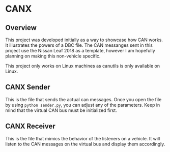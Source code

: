 # CANX
## Overview
This project was developed initially as a way to showcase how CAN works. It illustrates the powers of a DBC file. The CAN messanges sent in this project use the Nissan Leaf 2018 as a template, however I am hopefully planning on making this non-vehicle specific.

This project only works on Linux machines as canutils is only available on Linux.

## CANX Sender
This is the file that sends the actual can messages. Once you open the file by using `python sender.py`, you can adjust any of the parameters. Keep in mind that the virtual CAN bus must be initialized first.

## CANX Receiver
This is the file that mimics the behavior of the listeners on a vehicle. It will listen to the CAN messages on the virtual bus and display them accordingly.